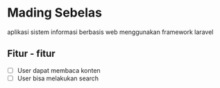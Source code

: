 # Mading Sebelas
aplikasi sistem informasi berbasis web menggunakan framework laravel

## Fitur - fitur
- [ ] User dapat membaca konten
- [ ] User bisa melakukan search 
